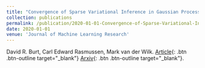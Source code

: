 ```yaml
---
title: "Convergence of Sparse Variational Inference in Gaussian Processes Regression"
collection: publications
permalink: /publication/2020-01-01-Convergence-of-Sparse-Variational-Inference-in-Gaussian-Processes-Regression
date: 2020-01-01
venue: 'Journal of Machine Learning Research'
---
```

David R. Burt,  Carl Edward Rasmussen,  Mark van der Wilk.
[Article](http://jmlr.org/papers/v21/19-1015.html){: .btn .btn-outline target="_blank"} [Arxiv](https://arxiv.org/abs/2008.00323){: .btn .btn-outline target="_blank"}.
